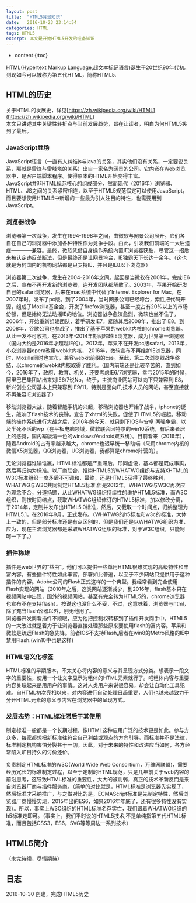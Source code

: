 ```yaml
---
layout: post
title:  "HTML5背景知识"
date:   2016-10-23 23:14:54
categories: HTML
tags: HTML5
excerpt: 本文是开始HTML5开发的准备知识
---
```


* content
{:toc}

HTML(Hypertext Markup Language,超文本标记语言)诞生于20世纪90年代初。到现如今可以被称为第五代HTML，简称HTML5.

## HTML的历史

关于HTML的发展史，详见[https://zh.wikipedia.org/wiki/HTML](https://zh.wikipedia.org/wiki/HTML)  
本文只讲述其中关键性转折点与当前发展趋势，旨在让读者，明白为何HTML5笑到了最后。

### JavaScript登场

JavaScript语言（一直有人纠结js与java的关系，其实他们没有关系，一定要说关系，那就是雷锋与雷峰塔的关系）出自一家名为网景的公司。它内嵌在Web浏览器中，是客户端脚本程序。使得原本的HTML开始变得丰富。  
JavaScript并非HTML规范核心的组成部分，然而现代（2016年）浏览器、HTML、JS之间的关系紧密相连，以至于HTML5规范假定可以使用JavaScript，而且要想使用HTML5中新增的一些最为引人注目的特性，也需要用到JavaScript。

### 浏览器战争

浏览器第一次战争，发生在1994-1998年之间，由微软与网景公司展开。它们各自在自己的浏览器中添加各种特性作为竞争手段。由此，引发我们前端的一大后遗症————兼容。最终，微软凭借自身操作系统内置IE浏览器获胜，尽管这一招后来被认定违反垄断法，但是最终还是让网景垮台，IE独霸天下长达十余年。（这也就是为何国内的机构网站都是只支持IE，并且是IE8以下浏览器）  

浏览器第二次战争，发生在2004-2016年之间。起因是当微软在2001年，完成IE6之后，宣布不再开发新的浏览器，连开发团队都解散了。2003年，苹果开始研发自己的safari浏览器，后来在mac系统中代替了Internet Explorer for Mac，在2007年时，发布了pc版。到了2004年，当时网景公司已经垮台，索性把代码开源，组成了Mozilla基金会，开发了firefox浏览器，甚至一度占有20%以上的市场份额，但是始终无法动摇IE的地位。浏览器战争愈演愈烈，微软也坐不住了，2006年，开始重新组建团队，着手研发IE7，紧随其后2008年，推出了IE8。到2008年，谷歌公司也参战了，推出了基于苹果的webkit内核的chrome浏览器。从此一发不可收拾，在2013年-2014年期间超越IE浏览器，成为世界第一浏览器（国内大约是2016年才超越IE的）。2012年，苹果不在开发pc版safari，2013年，小众浏览器opera改用webkit内核，
2016年，微软宣布不再维护IE浏览器，同时，Mozilla同时也宣布，兼容webkit前缀的css。至此，第二次浏览器战争终结，以chrome的webkit内核取得了胜利。（国内前端还是比较辛苦的，直到如今，2016年了，政府、教育、机关，还要考虑IE6/7浏览器，幸亏2015年的时候，阿里巴巴集团站出来对IE6/7说No，终于，主流商业网站可以向下只兼容到IE8，新兴创业公司基本上只兼容到IE9/11，特别是面向IT,技术人员的网站，甚至直接就不再兼容IE浏览器了）  

移动浏览器大战，随着智能手机的兴起，移动浏览器也开始了战争，iphone的诞生，敲响了flash技术的丧钟，宣告了xhtml的失败，促使了HTML5的崛起。移动端的操作系统进行大战之后，2016年的今天，就只剩下IOS与安卓 两强争霸，以及半死不活的wp（在平板电脑领域，微软联合因特尔的win10系统，有后来者居上的感觉，国内寨版清一色的windows/Android双系统）。目前看来（2016年），随着Android的占有率越来越大，chrome也迟早统一移动端（采用chrome内核的微信X5浏览器，QQ浏览器，UC浏览器，我都算是chrome阵营的）。  

无论浏览器谁输谁嬴，HTML标准都是严重滞后，形同虚设，基本都是既成事实，然后再归纳为标准。以厂商联合，推崇HTML5的WHATWG组织与支持XHTML的W3C标准组织一度矛盾不可调和，最终，还是HTML5获得了最终胜利，WHATWG与W3C共同制定HTML5标准,但是2012年，WHATWG与W3C再次应为理念不合，分道扬镳，从此WHATWG组织持续性的维护HTML5标准，而W3C组织，则按时间结点，截取WHATWG组织修订的HTML5标准，加以修改分离，于2014年，定制并发布出HTML5.0标准，然后，又截取一个时间点，归纳整理为HTML5.1，在2016年9月，正式发布。（WHATWG的h5标准和w3c的标准，大体上一致的，但是部分标准还是有点区别的，但是我们还是以WHATWG组织为准，应为，现在主流浏览器都是采取WHATWG组织的标准，对于W3C组织，只能呵呵一下了。）  

### 插件称雄

插件是web世界的“益虫”。他们可以提供一些单用HTML很难实现的高级特性和丰富内容。有些插件特性如此丰富，部署如此普遍，以至于不少网站只提供用于这种插件的内容。Adobe公司的Flash正式这样的一个典型。我经常看到完全使用Flash实现的网站（2010年之后，这类网站逐渐减少，到2016年，flash基本只在视频网站中出现，国外的视频网站，甚至有完全转为HTML5的，chrome浏览器也宣布不在支持flash）。按说这也没什么不妥，不过，这意味着，浏览器与html，除了充当flash容器以外，别无他用了。  
浏览器开发商看插件不顺眼，应为他把控制权转移到了插件开发商手中。HTML5的一大改进就是着力于让浏览器直接处理那些原来要使用flash的富内容。苹果和微软是疏远Flash的急先锋。前者IOS不支持Flash,后者在win8的Metro风格的IE中禁用Flash.(win10中也是这样)

### HTML语义化标签

HTML标准的早期版本，不太关心将内容的意义与其呈现方式分类。想表示一段文字的重要性，使用一个让文字显示为粗体的HTML元素就行了。吧粗体内容与重要内容关联起来是用用户的事情。这对人类用户来说很容易，却会让自动化工具犯难。自HTML初次亮相以来，对内容进行自动处理日趋重要，人们也越来越致力于分开HTML元素的意义与内容在浏览器中的呈现方式。

### 发展态势：HTML标准滞后于其使用

制定标准一般都是一个长期过程，像HTML这种应用广泛的技术更是如此。参与方众多，每家都想把新标准往符合自己利益或观点的方向引导。而标准并不是法律，标准制定机构害怕分裂甚于一切。因此，对于未来的特性和改进应当如何，各方经常陷入旷日持久的讨价还价。  

负责制定HTML标准的W3C(World Wide Web Consortium，万维网联盟)，需要经历冗长的标准制定过程，以至于定制的HTML规范，只是几年前关于web内容的前沿思考，这导致HTML标准的重要性，大大的被削弱，真正的技术革新反而是来自浏览器厂商与插件服务商。（简单的对比就是，HTML标准是浏览器先实现了，然后标准才采纳推广，与之做对比的是，ECMAScript标准是先制定特性，然后浏览器厂商慢慢实现，2015年出的ES6，如果2016年年底了，还有很多特性没有实现）。所以，事实上W3C组织的HTML标准名存实亡，我们跟着WHATWG组织的h5标准走即可。（事实上，我们平时说的HTML5技术,不是单纯指第五代HTML标准，而且包括CSS3，ES6，SVG等等周边一系列技术）


## HTML5简介
（未完待续，尽情期待）

## 日志
2016-10-30 创建，完成HTML5历史